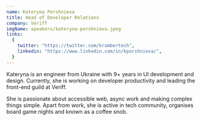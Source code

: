 ```yaml
---
name: Kateryna Porshnieva
title: Head of Developer Relations
company: Veriff
imgName: speakers/kateryna-porshnieva.jpeg
links:
  {
    twitter: "https://twitter.com/krambertech",
    linkedin: "https://www.linkedin.com/in/kporshnieva/",
  }
---
```


Kateryna is an engineer from Ukraine with 9+ years in UI development and design. Currently, she is working on developer productivity and leading the front-end guild at Veriff.

She is passionate about accessible web, async work and making complex things simple. Apart from work, she is active in tech community, organises board game nights and known as a coffee snob.

